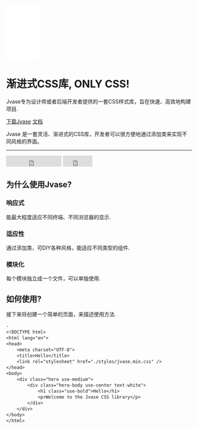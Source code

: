 <div class="hero use-medium">
    <div class="hero-body use-center">
        <div class="logo-box"><img src="https://raw.githubusercontent.com/focci/asset/master/img/jvase-logo-avadar.png" height="150"/></div>
        <h1 class="use-bold font-50">渐进式CSS库, ONLY CSS!</h1>
        <p class="font-24">Jvase专为设计师或者后端开发者提供的一套CSS样式库，旨在快速、高效地构建项目.</p>
    </div>
</hero>

<div class="hero bgc-white text-steel">
    <div class="hero-body use-center">
        <p>
            <a href="https://github.com//focci/jvase/archive/master.zip" class="btn use-medium use-pill use-success use-invert">下载Jvase</a>
            <a href="doc.html" class="btn mar-left-15 use-medium use-pill">文档</a>
        </p>
        <p class="pad-top-40">Jvase 是一套灵活、渐进式的CSS库，开发者可以很方便地通过添加类来实现不同风格的界面。</p>
        <hr/>
        <iframe src="https://ghbtns.com/github-btn.html?user=focci&repo=jvase&type=star&count=true&size=large" frameborder="0" scrolling="0" width="150px" height="30px"></iframe>
        <iframe src="https://ghbtns.com/github-btn.html?user=focci&repo=jvase&type=fork&count=false&size=large" frameborder="0" scrolling="0" width="80px" height="30px"></iframe>
    </div>
</hero>

<div class="hero bgc-silver text-black">
    <div class="hero-body use-center">
        <h2>为什么使用Jvase?</h2>
        <div class="grid pad-top-50">
            <div class="row">
                 <div class="col-xs-4">
                    <div class="circle-30 bgc-gray-light"></div>
                    <h3>响应式</h3>
                    <p class="text-steel">能最大程度适应不同终端、不同浏览器的显示.</p>
                </div>
                <div class="col-xs-4">
                    <div class="circle-30 bgc-gray"></div>
                    <h3>适应性</h3>
                    <p class="text-steel">通过添加类，可DIY各种风格，能适应不同类型的组件.</p>
                </div>
                <div class="col-xs-4">
                    <div class="circle-30 bgc-gray-dark"></div>
                    <h3>模块化</h3>
                    <p class="text-steel">每个模块独立成一个文件，可以单独使用.</p>
                </div>
            </div>
        </div>
    </div>
</hero>

<div class="hero bgc-white text-black">
    <div class="hero-body use-center">
        <h2>如何使用?</h2>
        <p class="text-steel">接下来将创建一个简单的页面，来描述使用方法.</p>
    </div>
</hero>

```
-
<!DOCTYPE html>
<html lang="en">
<head>
    <meta charset="UTF-8">
    <title>Hello</title>
    <link rel="stylesheet" href="./styles/jvase.min.css" />
</head>
<body>
    <div class="hero use-medium">
        <div class="hero-body use-center text-white">
            <h1 class="use-bold">Hello</h1>
            <p>Welcome to the Jvase CSS library</p>
        </div>
    </div>
</body>
</html>
```

<div class="hero use-medium bgc-white text-black">
    <div class="hero-body use-center"></div>
</hero>

